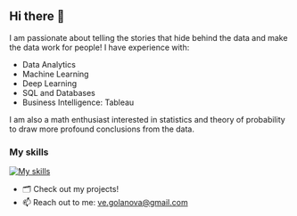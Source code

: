 ## Hi there 👋
I am passionate about telling the stories that hide behind the data and make the data work for people! 
I have experience with: 
- Data Analytics
- Machine Learning
- Deep Learning
- SQL and Databases
- Business Intelligence: Tableau

I am also a math enthusiast interested in statistics and theory of probability to draw more profound conclusions from the data.

### My skills
[![My skills](https://skillicons.dev/icons?i=py,tensorflow,pytorch,anaconda,ai,postgres)](https://skillicons.dev)

- 🗂 Check out my projects!
- 📫 Reach out to me: ve.golanova@gmail.com


